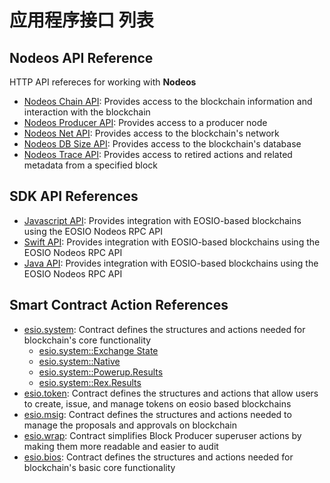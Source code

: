 # 应用程序接口 列表 #

## Nodeos API Reference ##

HTTP API refereces for working with **Nodeos**
- [Nodeos Chain API](/reference/mandel-plugins/chain_api.html): Provides access to the blockchain information and interaction with the blockchain
- [Nodeos Producer API](/reference/mandel-plugins/producer_api.html): Provides access to a producer node
- [Nodeos Net API](/reference/mandel-plugins/net_api.html): Provides access to the blockchain's network
- [Nodeos DB Size API](/reference/mandel-plugins/db_size_api.html): Provides access to the blockchain's database
- [Nodeos Trace API](/reference/mandel-plugins/trace_api.html): Provides access to retired actions and related metadata from a specified block


## SDK API References ##
- [Javascript API](/eosdocs/client-side/jsdocs/modules): Provides integration with EOSIO-based blockchains using the EOSIO Nodeos RPC API
- [Swift API](/eosdocs/client-side/swiftdocs/): Provides integration with EOSIO-based blockchains using the EOSIO Nodeos RPC API
- [Java API](/reference/javadocs): Provides integration with EOSIO-based blockchains using the EOSIO Nodeos RPC API

## Smart Contract Action References ##

- [esio.system](/reference/mandel-contracts/classeosiosystem_1_1system__contract.html): Contract defines the structures and actions needed for blockchain's core functionality
    - [esio.system::Exchange State](/reference/mandel-contracts/structeosiosystem_1_1exchange__state.html)
    - [esio.system::Native](/reference/mandel-contracts/classeosiosystem_1_1native.html)
    - [esio.system::Powerup.Results](/reference/mandel-contracts/classpowup__results.html)
    - [esio.system::Rex.Results](/reference/mandel-contracts/classrex__results.html)
- [esio.token](/reference/mandel-contracts/classeosio_1_1token.html): Contract defines the structures and actions that allow users to create, issue, and manage tokens on eosio based blockchains
- [esio.msig](/reference/mandel-contracts/classeosio_1_1multisig.html): Contract defines the structures and actions needed to manage the proposals and approvals on blockchain
- [esio.wrap](/reference/mandel-contracts/classeosio_1_1wrap.html): Contract simplifies Block Producer superuser actions by making them more readable and easier to audit
- [esio.bios](/reference/mandel-contracts/classeosiobios_1_1bios.html): Contract defines the structures and actions needed for blockchain's basic core functionality
